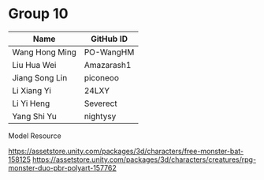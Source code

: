 # Group 10

| Name            | GitHub ID     |
|-----------------|---------------|
| Wang Hong Ming  | PO-WangHM     |
| Liu Hua Wei     | Amazarash1    |
| Jiang Song Lin  | piconeoo      |
| Li Xiang Yi     | 24LXY         |
| Li Yi Heng      | Severect      |
| Yang Shi Yu     | nightysy      |

Model Resource

https://assetstore.unity.com/packages/3d/characters/free-monster-bat-158125
https://assetstore.unity.com/packages/3d/characters/creatures/rpg-monster-duo-pbr-polyart-157762
